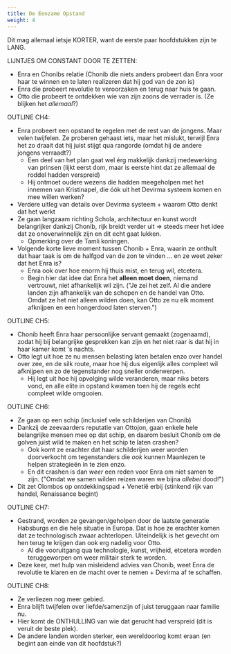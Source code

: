 ```yaml
---
title: De Eenzame Opstand
weight: 4
---
```




Dit mag allemaal ietsje KORTER, want de eerste paar hoofdstukken zijn te LANG.

LIJNTJES OM CONSTANT DOOR TE ZETTEN:
* Enra en Chonibs relatie (Chonib die niets anders probeert dan Enra voor haar te winnen en te laten realizeren dat hij god van de zon is)
* Enra die probeert revolutie te veroorzaken en terug naar huis te gaan.
* Otto die probeert te ontdekken wie van zijn zoons de verrader is. (Ze blijken het _allemaal_?)




OUTLINE CH4:
* Enra probeert een opstand te regelen met de rest van de jongens. Maar velen twijfelen. Ze proberen gehaast iets, maar het mislukt, terwijl Enra het zo draait dat hij juist stijgt qua rangorde (omdat hij de andere jongens verraadt?)
	* Een deel van het plan gaat wel érg makkelijk dankzij medewerking van prinsen (lijkt eerst dom, maar is eerste hint dat ze allemaal de roddel hadden verspreid)
	* Hij ontmoet oudere wezens die hadden meegeholpen met het innemen van Kristinapel, die óók uit het Devirma systeem komen en mee willen werken?
* Verdere uitleg van details over Devirma systeem + waarom Otto denkt dat het werkt
* Ze gaan langzaam richting Schola, architectuur en kunst wordt belangrijker dankzij Chonib, rijk breidt verder uit => steeds meer het idee dat ze onoverwinnelijk zijn en dit echt gaat lukken.
	* Opmerking over de Tamli koningen.
* Volgende korte lieve moment tussen Chonib + Enra, waarin ze onthult dat haar taak is om de halfgod van de zon te vinden ... en ze weet zeker dat het Enra is?
	* Enra ook over hoe enorm hij thuis mist, en terug wil, etcetera.
	* Begin hier dat idee dat Enra het **alleen moet doen**, niemand vertrouwt, niet afhankelijk wil zijn. ("Je zei het zelf. Al die andere landen zijn afhankelijk van de schepen en de handel van Otto. Omdat ze het niet alleen wilden doen, kan Otto ze nu elk moment afknijpen en een hongerdood laten sterven.")

OUTLINE CH5:
* Chonib heeft Enra haar persoonlijke servant gemaakt (zogenaamd), zodat hij bij belangrijke gesprekken kan zijn en het niet raar is dat hij in haar kamer komt 's nachts.
* Otto legt uit hoe ze nu mensen belasting laten betalen enzo over handel over zee, en de silk route, maar hoe hij dus eigenlijk alles compleet wil afknijpen en zo de tegenstander nog sneller onderwerpen.
	* Hij legt uit hoe hij opvolging wilde veranderen, maar niks beters vond, en alle elite in opstand kwamen toen hij de regels echt compleet wilde omgooien.


OUTLINE CH6:
* Ze gaan op een schip (inclusief vele schilderijen van Chonib)
* Dankzij de zeevaarders reputatie van Ottojon, gaan enkele hele belangrijke mensen mee op dat schip, en daarom besluit Chonib om de golven juist wild te maken en het schip te laten crashen?
	* Ook komt ze erachter dat haar schilderijen weer worden doorverkocht om tegenstanders die _ook_ kunnen Maanlezen te helpen strategieën in te zien enzo.
	* En dit crashen is dan _weer_ een reden voor Enra om niet samen te zijn. ("Omdat we samen wilden reizen waren we bijna _allebei_ dood!")
* Dit zet Olombos op ontdekkingspad + Venetië erbij (stinkend rijk van handel, Renaissance begint)

OUTLINE CH7:
* Gestrand, worden ze gevangen/geholpen door de laatste generatie Habsburgs en die hele situatie in Europa. Dat is hoe ze erachter komen dat ze technologisch zwaar achterlopen. Uiteindelijk is het gevecht om hen terug te krijgen dan ook erg nadelig voor Otto.
	* Al die vooruitgang qua technologie, kunst, vrijheid, etcetera worden teruggeworpen om weer militair sterk te worden.
* Deze keer, met hulp van misleidend advies van Chonib, weet Enra de revolutie te klaren en de macht over te nemen + Devirma af te schaffen.

OUTLINE CH8:
* Ze verliezen nog meer gebied.
* Enra blijft twijfelen over liefde/samenzijn of juist teruggaan naar familie nu.
* Hier komt de ONTHULLING van wie dat gerucht had verspreid (dit is veruit de beste plek).
* De andere landen worden sterker, een wereldoorlog komt eraan (en begint aan einde van dit hoofdstuk?)




